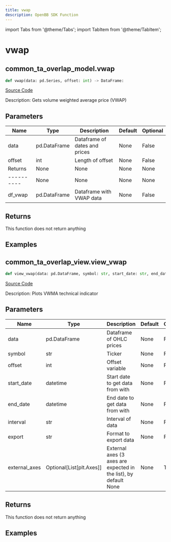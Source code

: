 ```yaml
---
title: vwap
description: OpenBB SDK Function
---
```


import Tabs from '@theme/Tabs';
import TabItem from '@theme/TabItem';

# vwap

<Tabs>
<TabItem value="model" label="Model" default>

## common_ta_overlap_model.vwap

```python title='openbb_terminal/common/technical_analysis/overlap_model.py'
def vwap(data: pd.Series, offset: int) -> DataFrame:
```
[Source Code](https://github.com/OpenBB-finance/OpenBBTerminal/tree/main/openbb_terminal/common/technical_analysis/overlap_model.py#L139)

Description: Gets volume weighted average price (VWAP)

## Parameters

| Name | Type | Description | Default | Optional |
| ---- | ---- | ----------- | ------- | -------- |
| data | pd.DataFrame | Dataframe of dates and prices | None | False |
| offset | int | Length of offset | None | False |
| Returns | None | None | None | None |
| ---------- | None | None | None | None |
| df_vwap | pd.DataFrame | Dataframe with VWAP data | None | False |

## Returns

This function does not return anything

## Examples



</TabItem>
<TabItem value="view" label="View">

## common_ta_overlap_view.view_vwap

```python title='openbb_terminal/common/technical_analysis/overlap_view.py'
def view_vwap(data: pd.DataFrame, symbol: str, start_date: str, end_date: str, offset: int, interval: str, export: str, external_axes: Union[List[matplotlib.axes._axes.Axes], NoneType]) -> None:
```
[Source Code](https://github.com/OpenBB-finance/OpenBBTerminal/tree/main/openbb_terminal/common/technical_analysis/overlap_view.py#L121)

Description: Plots VWMA technical indicator

## Parameters

| Name | Type | Description | Default | Optional |
| ---- | ---- | ----------- | ------- | -------- |
| data | pd.DataFrame | Dataframe of OHLC prices | None | False |
| symbol | str | Ticker | None | False |
| offset | int | Offset variable | None | False |
| start_date | datetime | Start date to get data from with | None | False |
| end_date | datetime | End date to get data from with | None | False |
| interval | str | Interval of data | None | False |
| export | str | Format to export data | None | False |
| external_axes | Optional[List[plt.Axes]] | External axes (3 axes are expected in the list), by default None | None | True |

## Returns

This function does not return anything

## Examples



</TabItem>
</Tabs>